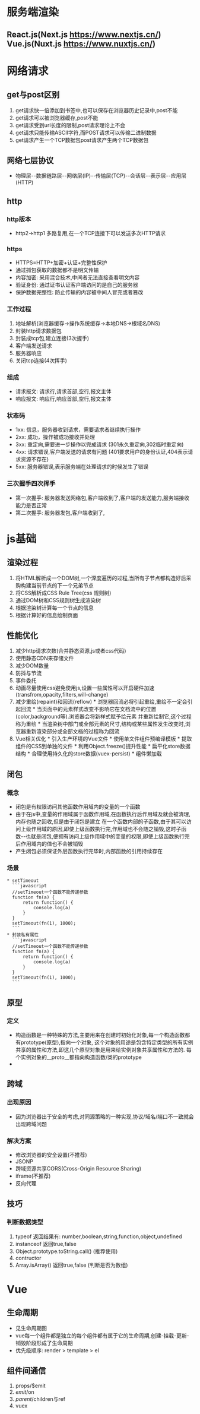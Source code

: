 # 服务端渲染 
## React.js(Next.js https://www.nextjs.cn/) Vue.js(Nuxt.js https://www.nuxtjs.cn/)
# 网络请求
 ## get与post区别
  1. get请求快一倍添加到书签中,也可以保存在浏览器历史记录中,post不能
  2. get请求可以被浏览器缓存,post不能
  3. get请求受到url长度的限制,post请求理论上不会
  4. get请求只能传输ASCII字符,而POST请求可以传输二进制数据
  5. get请求产生一个TCP数据包post请求产生两个TCP数据包
 ## 网络七层协议
  * 物理层--数据链路层--网络层(IP)--传输层(TCP)--会话层--表示层--应用层(HTTP)
 ## http
  ### http版本
   * http2->http1 多路复用,在一个TCP连接下可以发送多次HTTP请求
  ### https
   * HTTPS=HTTP+加密+认证+完整性保护
   * 通过抓包获取的数据都不是明文传输
   * 内容加密: 采用混合技术,中间者无法直接查看明文内容
   * 验证身份: 通过证书认证客户端访问的是自己的服务器
   * 保护数据完整性: 防止传输的内容被中间人冒充或者篡改
  ### 工作过程
   1. 地址解析(浏览器缓存->操作系统缓存->本地DNS->根域名DNS)
   2. 封装http请求数据包
   3. 封装成tcp包,建立连接(3次握手)
   4. 客户端发送请求
   5. 服务器响应
   6. 关闭tcp连接(4次挥手)
  ### 组成
   * 请求报文: 请求行,请求首部,空行,报文主体
   * 响应报文: 响应行,响应首部,空行,报文主体
  ### 状态码
   * 1xx: 信息，服务器收到请求，需要请求者继续执行操作
   * 2xx: 成功，操作被成功接收并处理
   * 3xx: 重定向,需要进一步操作以完成请求 (301永久重定向,302临时重定向)
   * 4xx: 请求错误,客户端发送的请求有问题 (401要求用户的身份认证,404表示请求资源不存在)
   * 5xx: 服务器错误,表示服务端在处理请求的时候发生了错误
  ### 三次握手四次挥手
   * 第一次握手: 服务器发送网络包,客户端收到了,客户端的发送能力,服务端接收能力是否正常
   * 第二次握手: 服务器发包,客户端收到了,
# js基础
 ## 渲染过程
  1. 将HTML解析成一个DOM树,一个深度遍历的过程,当所有子节点都构造好后采购构建当前节点的下一个兄弟节点
  2. 将CSS解析成CSS Rule Tree(css 规则树)
  3. 通过DOM树和CSS规则树生成渲染树
  4. 根据渲染树计算每一个节点的信息
  5. 根据计算好的信息绘制页面
 ## 性能优化
  1. 减少http请求次数(合并静态资源,js或者css代码)
  2. 使用静态CDN来存储文件
  3. 减少DOM数量
  4. 防抖与节流
  5. 事件委托
  6. 动画尽量使用css避免使用js,设置一些属性可以开启硬件加速(transfrom,opacity,filters,will-change)
  7. 减少重绘(repaint)和回流(reflow)
    * 浏览器回流必将引起重绘,重绘不一定会引起回流
    * 当页面中的元素样式改变不影响它在文档流中的位置(color,background等).浏览器会将新样式赋予给元素
      并重新绘制它,这个过程称为重绘
    * 当渲染树中部门或全部元素的尺寸,结构或某些属性发生改变时,浏览器重新渲染部分或全部文档的过程称为回流
  8. Vue相关优化
    * 引入生产环境的Vue文件
    * 使用单文件组件预编译模板
    * 提取组件的CSS到单独的文件
    * 利用Object.freeze()提升性能
    * 扁平化store数据结构
    * 合理使用持久化的store数据(vuex-persist)
    * 组件懒加载
 ## 闭包
  ### 概念
   * 闭包是有权限访问其他函数作用域内的变量的一个函数
   * 由于在js中,变量的作用域属于函数作用域,在函数执行后作用域及就会被清理,内存也随之回收,但是由于闭包是建立
     在一个函数内部的子函数,由于其可以访问上级作用域的原因,即使上级函数执行完,作用域也不会随之销毁,这时子函
     数--也就是闭包,便拥有访问上级作用域中的变量的权限,即使上级函数执行完后作用域内的值也不会被销毁
   * 产生闭包必须保证外层函数执行完毕时,内部函数的引用持续存在
  ### 场景
    * setTimeout
      ```javascript
      //setTimeout一个函数不能传递参数
      function fn(a) {
          return function() {
              console.log(a)
          }
      }
      setTimeout(fn(1), 1000);
      ```
    * 封装私有属性
      ```javascript
      //setTimeout一个函数不能传递参数
      function fn(a) {
          return function() {
              console.log(a)
          }
      }
      setTimeout(fn(1), 1000);
      ```
 ## 原型
  ### 定义
   * 构造函数是一种特殊的方法,主要用来在创建时初始化对象,每一个构造函数都有prototype(原型),指向一个对象,
     这个对象的用途是包含特定类型的所有实例共享的属性和方法,即这几个原型对象是用来给实例对象共享属性和方法的.
     每个实例对象的__proto__都指向构造函数/类的prototype
   * 
 ## 跨域
  ### 出现原因
  * 因为浏览器出于安全的考虑,对同源策略的一种实现,协议/域名/端口不一致就会出现跨域问题
  ### 解决方案
   * 修改浏览器的安全设置(不推荐)
   * JSONP
   * 跨域资源共享CORS(Cross-Origin Resource Sharing)
   * iframe(不推荐)
   * 反向代理
 ## 技巧
  ### 判断数据类型
   1. typeof 返回结果有: number,boolean,string,function,object,undefined
   2. instanceof 返回true,false
   3. Object.prototype.toString.call() (推荐使用)
   4. contructor
   5. Array.isArray() 返回true,false (判断是否为数组)
  ### 
# Vue
 ## 生命周期
  * 见生命周期图
  * vue每一个组件都是独立的每个组件都有属于它的生命周期,创建-挂载-更新-销毁阶段形成了生命周期
  * 优先级顺序: render > template > el
 ## 组件间通信
  1. props/$emit
  2. $emit/$on
  3. $parent/$children与ref
  4. vuex